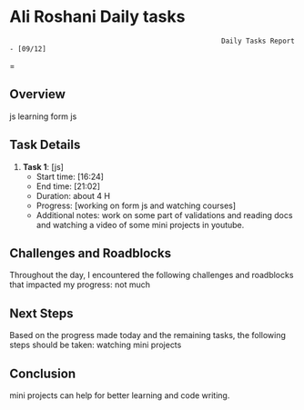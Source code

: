# Ali Roshani Daily tasks
                                                        Daily Tasks Report - [09/12]
 =
## Overview

js learning
form js
 
## Task Details

1. **Task 1**: [js]
   - Start time: [16:24]
   - End time: [21:02]
   - Duration:  about 4 H
   - Progress: [working on form js and watching courses]
   - Additional notes: work on some part of validations and reading docs and watching a video of some mini projects in youtube.
  
  
## Challenges and Roadblocks

Throughout the day, I encountered the following challenges and roadblocks that impacted my progress:
not much


## Next Steps

Based on the progress made today and the remaining tasks, the following steps should be taken:
watching mini projects


## Conclusion
mini projects can help for better learning and code writing.
